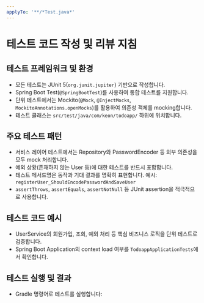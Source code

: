 ```yaml
---
applyTo: '**/*Test.java*'
---
```


# 테스트 코드 작성 및 리뷰 지침

## 테스트 프레임워크 및 환경

- 모든 테스트는 JUnit 5(`org.junit.jupiter`) 기반으로 작성합니다.
- Spring Boot Test(`@SpringBootTest`)를 사용하여 통합 테스트를 지원합니다.
- 단위 테스트에서는 Mockito(`@Mock`, `@InjectMocks`, `MockitoAnnotations.openMocks`)를 활용하여 의존성 객체를 mocking합니다.
- 테스트 클래스는 `src/test/java/com/keon/todoapp/` 하위에 위치합니다.

## 주요 테스트 패턴

- 서비스 레이어 테스트에서는 Repository와 PasswordEncoder 등 외부 의존성을 모두 mock 처리합니다.
- 예외 상황(존재하지 않는 User 등)에 대한 테스트를 반드시 포함합니다.
- 테스트 메서드명은 동작과 기대 결과를 명확히 표현합니다. 예시: `registerUser_ShouldEncodePasswordAndSaveUser`
- `assertThrows`, `assertEquals`, `assertNotNull` 등 JUnit assertion을 적극적으로 사용합니다.

## 테스트 코드 예시

- UserService의 회원가입, 조회, 예외 처리 등 핵심 비즈니스 로직을 단위 테스트로 검증합니다.
- Spring Boot Application의 context load 여부를 `TodoappApplicationTests`에서 확인합니다.

## 테스트 실행 및 결과

- Gradle 명령어로 테스트를 실행합니다: